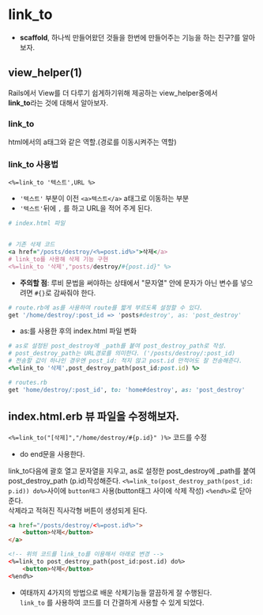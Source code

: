 # link_to

- **scaffold**, 하나씩 만들어왔던 것들을 한번에 만들어주는 기능을 하는 친구?를 알아보자.

## view_helper(1)
Rails에서 View를 더 다루기 쉽게하기위해 제공하는 view_helper중에서<br> **link_to**라는 것에 대해서 알아보자.

### link_to
html에서의 a태그와 같은 역할.(경로를 이동시켜주는 역할)


### link_to 사용법
```<%=link_to '텍스트',URL %>```
- `'텍스트'` 부분이 이전 ```<a>텍스트</a>``` a태그로 이동하는 부분
- `'텍스트'`뒤에 `,` 를 하고 URL을 적어 주게 된다.

```Ruby
# index.html 파일 


# 기존 삭제 코드
<a href="/posts/destroy/<%=post.id%>">삭제</a>
# link_to를 사용해 삭제 기능 구현 
<%=link_to '삭제',"posts/destroy/#{post.id}" %>
```
- **주의할 점**: 루비 문법을 써야하는 상태에서 "문자열" 안에 문자가 아닌 변수를 넣으려면 `#{}`로 감싸줘야 한다.

```Ruby
# route.rb에 as를 사용하여 route를 짧게 부르도록 설정할 수 있다.
get '/home/destroy/:post_id => 'posts#destroy', as: 'post_destroy'
```
- as:를 사용한 후의 index.html 파일 변화
```Ruby
# as로 설정된 post_destroy에 _path를 붙여 post_destroy_path로 작성.
# post_destroy_path는 URL경로를 의미한다. ('/posts/destroy/:post_id)
# 전송할 값이 하나인 경우엔 post_id: 적지 않고 post.id 만적어도 잘 전송해준다.
<%=link_to '삭제',post_destroy_path(post_id:post.id) %>
```

```Ruby
# routes.rb
get 'home/destroy/:post_id', to: 'home#destroy', as: 'post_destroy'
```

## index.html.erb 뷰 파일을 수정해보자.
`<%=link_to("[삭제]","/home/destroy/#{p.id}" )%>` 코드를 수정 <br>

- do end문을 사용한다.

link_to다음에 괄호 열고 문자열을 지우고, as로 설정한 post_destroy에 _path를 붙여 post_destroy_path (p.id)작성해준다.
`<%=link_to(post_destroy_path(post_id: p.id)) do%>`사이에 `button태그` 사용(button태그 사이에 삭제 작성) `<%end%>`로 닫아준다. <br>
삭제라고 적혀진 직사각형 버튼이 생성되게 된다.


```html
<a href="/posts/destroy/<%=post.id%>">
    <button>삭제</button>
</a>

<!-- 위의 코드를 link_to를 이용해서 아래로 변경 -->
<%=link_to post_destroy_path(post_id:post.id) do%>
    <button>삭제</button>
<%end%>
```

- 여태까지 4가지의 방법으로 배운 삭제기능들 깔끔하게 잘 수행된다.<br>`link_to` 를 사용하여 코드를 더 간결하게 사용할 수 있게 되었다.
